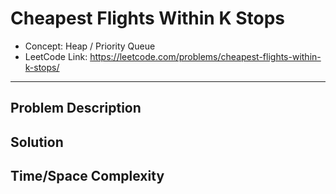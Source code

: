 # Cheapest Flights Within K Stops

- Concept: Heap / Priority Queue
- LeetCode Link: https://leetcode.com/problems/cheapest-flights-within-k-stops/

---

## Problem Description

## Solution

## Time/Space Complexity

